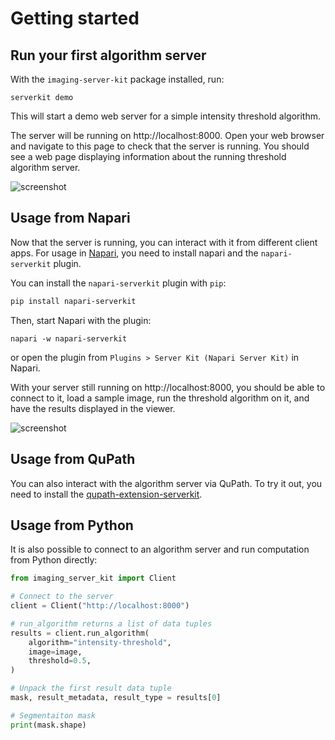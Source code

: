 # Getting started

## Run your first algorithm server

With the `imaging-server-kit` package installed, run:

```
serverkit demo
```

This will start a demo web server for a simple intensity threshold algorithm.

The server will be running on http://localhost:8000. Open your web browser and navigate to this page to check that the server is running. You should see a web page displaying information about the running threshold algorithm server.

![screenshot](../assets/screenshot_running_server.png)

## Usage from Napari

Now that the server is running, you can interact with it from different client apps. For usage in [Napari](https://github.com/Imaging-Server-Kit/napari-serverkit), you need to install napari and the `napari-serverkit` plugin.

You can install the `napari-serverkit` plugin with `pip`:

```sh
pip install napari-serverkit
```

Then, start Napari with the plugin:

```
napari -w napari-serverkit
```

or open the plugin from `Plugins > Server Kit (Napari Server Kit)` in Napari.

With your server still running on http://localhost:8000, you should be able to connect to it, load a sample image, run the threshold algorithm on it, and have the results displayed in the viewer.

![screenshot](../assets/screenshot_napari_threshold.png)

## Usage from QuPath

You can also interact with the algorithm server via QuPath. To try it out, you need to install the [qupath-extension-serverkit](https://github.com/Imaging-Server-Kit/qupath-extension-serverkit).

## Usage from Python

It is also possible to connect to an algorithm server and run computation from Python directly:

```python
from imaging_server_kit import Client

# Connect to the server
client = Client("http://localhost:8000")

# run_algorithm returns a list of data tuples
results = client.run_algorithm(
    algorithm="intensity-threshold", 
    image=image, 
    threshold=0.5,
)

# Unpack the first result data tuple
mask, result_metadata, result_type = results[0]

# Segmentaiton mask
print(mask.shape)
```
